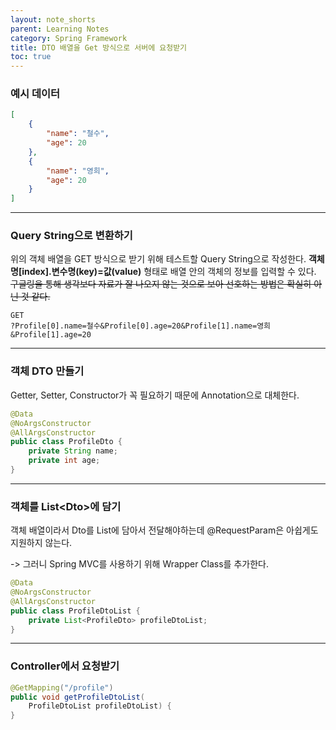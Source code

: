 ```yaml
---
layout: note_shorts
parent: Learning Notes
category: Spring Framework
title: DTO 배열을 Get 방식으로 서버에 요청받기
toc: true
---
```


### 예시 데이터
```json
[
    {
        "name": "철수",
        "age": 20
    },
    {
        "name": "영희",
        "age": 20
    }
]
```

---

### Query String으로 변환하기
위의 객체 배열을 GET 방식으로 받기 위해 테스트할 Query String으로 작성한다.
__객체명[index].변수명(key)=값(value)__ 형태로 배열 안의 객체의 정보를 입력할 수 있다. ~~구글링을 통해 생각보다 자료가 잘 나오지 않는 것으로 보아 선호하는 방법은 확실히 아닌 것 같다.~~
```
GET
?Profile[0].name=철수&Profile[0].age=20&Profile[1].name=영희&Profile[1].age=20
```

---

### 객체 DTO 만들기

Getter, Setter, Constructor가 꼭 필요하기 때문에 Annotation으로 대체한다.
```java
@Data
@NoArgsConstructor
@AllArgsConstructor
public class ProfileDto {
    private String name;
    private int age;
}
```

---

### 객체를 List\<Dto>에 담기

객체 배열이라서 Dto를 List에 담아서 전달해야하는데 @RequestParam은 아쉽게도 지원하지 않는다.

-> 그러니 Spring MVC를 사용하기 위해 Wrapper Class를 추가한다. 

```java
@Data
@NoArgsConstructor
@AllArgsConstructor
public class ProfileDtoList {
    private List<ProfileDto> profileDtoList;
}

```

---

### Controller에서 요청받기

```java
@GetMapping("/profile")
public void getProfileDtoList(
    ProfileDtoList profileDtoList) {
}
```